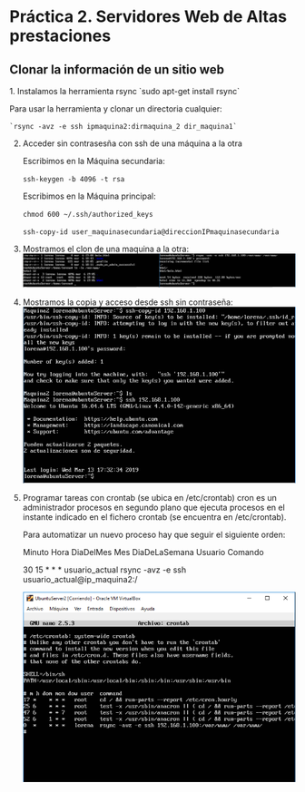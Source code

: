 <H1>Práctica 2. Servidores Web de Altas prestaciones</H1>
<H2>Clonar la información de un sitio web</H2>
	1. Instalamos la herramienta rsync
  	`sudo apt-get install rsync`
  
 Para usar la herramienta y clonar un directoria cualquier: 
 
   	`rsync -avz -e ssh ipmaquina2:dirmaquina_2 dir_maquina1`
   
2. Acceder sin contrasesña con ssh de una máquina a la otra

	Escribimos en la Máquina secundaria:

  	`ssh-keygen -b 4096 -t rsa`
  
	Escribimos en la Máquina principal:

  	`chmod 600 ~/.ssh/authorized_keys`
  
  	`ssh-copy-id user_maquinasecundaria@direccionIPmaquinasecundaria`
  
3. Mostramos el clon de una maquina a la otra:
 	![img](https://github.com/lorcaspal/SWAP1819/blob/master/practica2/images/ClonM1.PNG)
 4. Mostramos la copia y acceso desde ssh sin contraseña:
 	![img](https://github.com/lorcaspal/SWAP1819/blob/master/practica2/images/copiaYaccesoSinClaveM1.PNG)
 5. Programar tareas con crontab (se ubica en /etc/crontab) cron es un administrador procesos en segundo plano que ejecuta procesos en el instante indicado en el fichero crontab (se encuentra en /etc/crontab).

  	Para automatizar un nuevo proceso hay que seguir el siguiente orden:

  	Minuto Hora DiaDelMes Mes DiaDeLaSemana Usuario Comando

  	30 15 * * * usuario_actual rsync -avz -e ssh usuario_actual@ip_maquina2:/

	![img](https://github.com/lorcaspal/SWAP1819/blob/master/practica2/images/Crontab.PNG)
